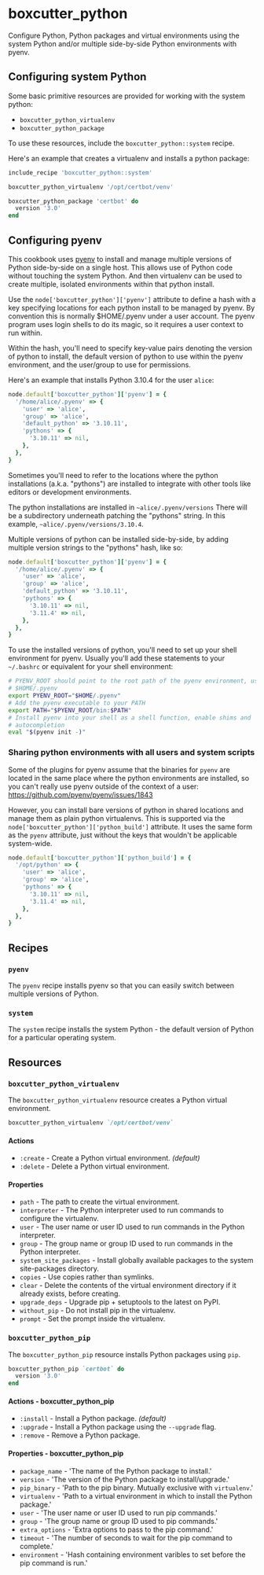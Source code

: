 boxcutter_python
================

Configure Python, Python packages and virtual environments using the
system Python and/or multiple side-by-side Python environments with
pyenv.

Configuring system Python
-------------------------

Some basic primitive resources are provided for working with the system python:
- `boxcutter_python_virtualenv`
- `boxcutter_python_package`

To use these resources, include the `boxcutter_python::system` recipe.

Here's an example that creates a virtualenv and installs a python package:

```ruby
include_recipe 'boxcutter_python::system'

boxcutter_python_virtualenv '/opt/certbot/venv'

boxcutter_python_package 'certbot' do
  version '3.0'
end
```

Configuring pyenv
-----------------

This cookbook uses [pyenv](https://github.com/pyenv/pyenv) to install and
manage multiple versions of Python side-by-side on a single host. This allows
use of Python code without touching the system Python. And then virtualenv
can be used to create multiple, isolated environments within that python
install.

Use the `node['boxcutter_python']['pyenv']` attribute to define a hash
with a key specifying locations for each python install to be managed by
pyenv. By convention this is normally $HOME/.pyenv under a user account.
The pyenv program uses login shells to do its magic, so it requires a
user context to run within.

Within the hash, you'll need to specify key-value pairs denoting
the version of python to install, the default version of python to
use within the pyenv environment, and the user/group to use
for permissions.

Here's an example that installs Python 3.10.4 for the user `alice`:

```ruby
node.default['boxcutter_python']['pyenv'] = {
  '/home/alice/.pyenv' => {
    'user' => 'alice',
    'group' => 'alice',
    'default_python' => '3.10.11',
    'pythons' => {
      '3.10.11' => nil,
    },
  },
}
```

Sometimes you'll need to refer to the locations where the python installations
(a.k.a. "pythons") are installed to integrate with other tools like editors
or development environments.

The python installations are installed in `~alice/.pyenv/versions`
There will be a subdirectory underneath patching the "pythons" string. In this
example, `~alice/.pyenv/versions/3.10.4`.

Multiple versions of python can be installed side-by-side, by adding multiple
version strings to the "pythons" hash, like so:

```ruby
node.default['boxcutter_python']['pyenv'] = {
  '/home/alice/.pyenv' => {
    'user' => 'alice',
    'group' => 'alice',
    'default_python' => '3.10.11',
    'pythons' => {
      '3.10.11' => nil,
      '3.11.4' => nil,
    },
  },
}
```

To use the installed versions of python, you'll need to set up your shell
environment for pyenv. Usually you'll add these statements to your `~/.bashrc`
or equivalent for your shell environment:

```bash
# PYENV_ROOT should point to the root path of the pyenv environment, usually
# $HOME/.pyenv
export PYENV_ROOT="$HOME/.pyenv"
# Add the pyenv executable to your PATH
export PATH="$PYENV_ROOT/bin:$PATH"
# Install pyenv into your shell as a shell function, enable shims and
# autocompletion
eval "$(pyenv init -)"
```

### Sharing python environments with all users and system scripts

Some of the plugins for pyenv assume that the binaries for `pyenv` are located
in the same place where the python environments are installed, so you can't
really use pyenv outside of the context of a user:
https://github.com/pyenv/pyenv/issues/1843

However, you can install bare versions of python in shared locations and
manage them as plain python virtualenvs. This is supported via the
`node['boxcutter_python']['python_build']` attribute. It uses the same
form as the `pyenv` attribute, just without the keys that wouldn't be
applicable system-wide.

```ruby
node.default['boxcutter_python']['python_build'] = {
  '/opt/python' => {
    'user' => 'alice',
    'group' => 'alice',
    'pythons' => {
      '3.10.11' => nil,
      '3.11.4' => nil,
    },
  },
}
```

Recipes
-------

### `pyenv`

The `pyenv` recipe installs pyenv so that you can easily switch between multiple
versions of Python.

### `system`

The `system` recipe installs the system Python - the default version of Python
for a particular operating system.

Resources
---------

### `boxcutter_python_virtualenv`

The `boxcutter_python_virtualenv` resource creates a Python virtual environment.

```ruby
boxcutter_python_virtualenv `/opt/certbot/venv`
```

#### Actions

- `:create` - Create a Python virtual environment. *(default)*
- `:delete` - Delete a Python virtual environment.

#### Properties

- `path` - The path to create the virtual environment.
- `interpreter` - The Python interpreter used to run commands to configure the virtualenv.
- `user` - The user name or user ID used to run commands in the Python interpreter.
- `group` - The group name or group ID used to run commands in the Python interpreter.
- `system_site_packages` - Install globally available packages to the system site-packages directory.
- `copies` - Use copies rather than symlinks.
- `clear` - Delete the contents of the virtual environment directory if it already exists, before creating.
- `upgrade_deps` - Upgrade pip + setuptools to the latest on PyPI.
- `without_pip` - Do not install pip in the virtualenv.
- `prompt` - Set the prompt inside the virtualenv.

### `boxcutter_python_pip`

The `boxcutter_python_pip` resource installs Python packages using `pip`.

```ruby
boxcutter_python_pip `certbot` do
  version '3.0'
end
```

#### Actions - boxcutter_python_pip

- `:install` - Install a Python package. *(default)*
- `:upgrade` - Install a Python package using the `--upgrade` flag.
- `:remove` - Remove a Python package.

#### Properties - boxcutter_python_pip

- `package_name` - 'The name of the Python package to install.'
- `version` - 'The version of the Python package to install/upgrade.'
- `pip_binary` - 'Path to the pip binary. Mutually exclusive with `virtualenv`.'
- `virtualenv` - 'Path to a virtual environment in which to install the Python package.'
- `user` - 'The user name or user ID used to run pip commands.'
- `group` - 'The group name or group ID used to pip commands.'
- `extra_options` - 'Extra options to pass to the pip command.'
- `timeout` - 'The number of seconds to wait for the pip command to complete.'
- `environment` - 'Hash containing environment varibles to set before the pip command is run.'
